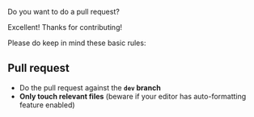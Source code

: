 Do you want to do a pull request?

Excellent! Thanks for contributing!

Please do keep in mind these basic rules:

## Pull request ##
* Do the pull request against the **`dev` branch**
* **Only touch relevant files** (beware if your editor has auto-formatting feature enabled)

